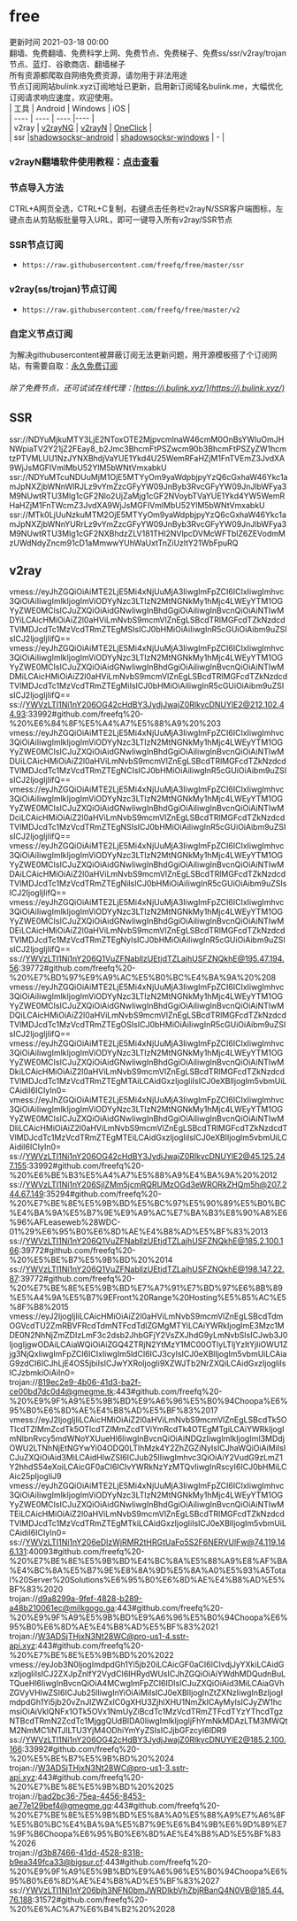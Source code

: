 # free  
更新时间 2021-03-18 00:00  
翻墙、免费翻墙、免费科学上网、免费节点、免费梯子、免费ss/ssr/v2ray/trojan节点、蓝灯、谷歌商店、翻墙梯子  
所有资源都爬取自网络免费资源，请勿用于非法用途  
节点订阅网站bulink.xyz订阅地址已更新，启用新订阅域名bulink.me，大幅优化订阅请求响应速度，欢迎使用。  
|  工具  | Android  | Windows  | iOS  |  
|  ----  | ----   | ----  |----  |  
| v2ray  | [v2rayNG](https://github.com/2dust/v2rayNG/releases/download/1.4.12/v2rayNG_1.4.12_arm64-v8a.apk) | [v2rayN](https://github.com/2dust/v2rayN/releases/download/3.27/v2rayN-Core.zip) | [OneClick](https://oneclick.earth/) |  
| ssr  |[shadowsocksr-android](https://github.com/shadowsocksrr/shadowsocksr-android/releases/download/3.5.4/shadowsocksr-android-3.5.4.apk) | [shadowsocksr-windows](https://github.com/shadowsocksr-backup/shadowsocksr-csharp/releases/download/4.7.0/ShadowsocksR-4.7.0-win.7z) | - |  
### v2rayN翻墙软件使用教程：[点击查看](https://github.com/freefq/tutorials)  
### 节点导入方法  
CTRL+A网页全选，CTRL+C复制，右键点击任务栏v2rayN/SSR客户端图标，左键点击从剪贴板批量导入URL，即可一键导入所有v2ray/SSR节点  
### SSR节点订阅  
- `https://raw.githubusercontent.com/freefq/free/master/ssr`  
### v2ray(ss/trojan)节点订阅  
- `https://raw.githubusercontent.com/freefq/free/master/v2`  
### 自定义节点订阅  
为解决githubusercontent被屏蔽订阅无法更新问题，用开源模板搭了个订阅网站，有需要自取：[永久免费订阅](https://bulink.xyz)  
###### 除了免费节点，还可试试在线代理：[https://j.bulink.xyz/](https://j.bulink.xyz/)  
## SSR  
ssr://NDYuMjkuMTY3LjE2NToxOTE2MjpvcmlnaW46cmM0OnBsYWluOmJHNWpiaTV2Y21jZ2FEay8_b2Jmc3BhcmFtPSZwcm90b3BhcmFtPSZyZW1hcmtzPTVMLUU1NzJYNXBhdjVaYUE1Ykd4U25WemRFaHZjM1FnTVEmZ3JvdXA9WjJsMGFIVmlMbU52YlM5bWNtVmxabkU  
ssr://NDYuMTcuNDUuMjM1OjE5MTYyOm9yaWdpbjpyYzQ6cGxhaW46Ykc1amJpNXZjbWNnWlRJLz9vYmZzcGFyYW09JnByb3RvcGFyYW09JnJlbWFya3M9NUwtRTU3Mlg1cGF2Nlo2UjZaMjg1cGF2NVoybTVaYUE1Ykd4YW5WemRHaHZjM1FnTWcmZ3JvdXA9WjJsMGFIVmlMbU52YlM5bWNtVmxabkU  
ssr://MTk0LjUuNzkuMTM2OjE5MTYyOm9yaWdpbjpyYzQ6cGxhaW46Ykc1amJpNXZjbWNnYURrLz9vYmZzcGFyYW09JnByb3RvcGFyYW09JnJlbWFya3M9NUwtRTU3Mlg1cGF2NXBhdzZLV181THl2NVlpcDVMcWFTblZ6ZEVodmMzUWdNdyZncm91cD1aMmwwYUhWaUxtTnZiUzltY21WbFpuRQ  
## v2ray  
vmess://eyJhZGQiOiAiMTE2LjE5Mi4xNjUuMjA3IiwgImFpZCI6ICIxIiwgImhvc3QiOiAiIiwgImlkIjogImViODYyNzc3LTIzN2MtNGNkMy1hMjc4LWEyYTM1OGYyZWE0MCIsICJuZXQiOiAidGNwIiwgInBhdGgiOiAiIiwgInBvcnQiOiAiNTIwMDYiLCAicHMiOiAiZ2l0aHViLmNvbS9mcmVlZnEgLSBcdTRlMGFcdTZkNzdcdTVlMDJcdTc1MzVcdTRmZTEgMSIsICJ0bHMiOiAiIiwgInR5cGUiOiAibm9uZSIsICJ2IjogIjIifQ==  
vmess://eyJhZGQiOiAiMTE2LjE5Mi4xNjUuMjA3IiwgImFpZCI6ICIxIiwgImhvc3QiOiAiIiwgImlkIjogImViODYyNzc3LTIzN2MtNGNkMy1hMjc4LWEyYTM1OGYyZWE0MCIsICJuZXQiOiAidGNwIiwgInBhdGgiOiAiIiwgInBvcnQiOiAiNTIwMDMiLCAicHMiOiAiZ2l0aHViLmNvbS9mcmVlZnEgLSBcdTRlMGFcdTZkNzdcdTVlMDJcdTc1MzVcdTRmZTEgMiIsICJ0bHMiOiAiIiwgInR5cGUiOiAibm9uZSIsICJ2IjogIjIifQ==  
ss://YWVzLTI1Ni1nY206OG42cHdBY3JydjJwajZ0RlkycDNUYlE2@212.102.44.93:33992#github.com/freefq%20-%20%E6%84%8F%E5%A4%A7%E5%88%A9%20%203  
vmess://eyJhZGQiOiAiMTE2LjE5Mi4xNjUuMjA3IiwgImFpZCI6ICIxIiwgImhvc3QiOiAiIiwgImlkIjogImViODYyNzc3LTIzN2MtNGNkMy1hMjc4LWEyYTM1OGYyZWE0MCIsICJuZXQiOiAidGNwIiwgInBhdGgiOiAiIiwgInBvcnQiOiAiNTIwMDUiLCAicHMiOiAiZ2l0aHViLmNvbS9mcmVlZnEgLSBcdTRlMGFcdTZkNzdcdTVlMDJcdTc1MzVcdTRmZTEgNCIsICJ0bHMiOiAiIiwgInR5cGUiOiAibm9uZSIsICJ2IjogIjIifQ==  
vmess://eyJhZGQiOiAiMTE2LjE5Mi4xNjUuMjA3IiwgImFpZCI6ICIxIiwgImhvc3QiOiAiIiwgImlkIjogImViODYyNzc3LTIzN2MtNGNkMy1hMjc4LWEyYTM1OGYyZWE0MCIsICJuZXQiOiAidGNwIiwgInBhdGgiOiAiIiwgInBvcnQiOiAiNTIwMDciLCAicHMiOiAiZ2l0aHViLmNvbS9mcmVlZnEgLSBcdTRlMGFcdTZkNzdcdTVlMDJcdTc1MzVcdTRmZTEgNSIsICJ0bHMiOiAiIiwgInR5cGUiOiAibm9uZSIsICJ2IjogIjIifQ==  
vmess://eyJhZGQiOiAiMTE2LjE5Mi4xNjUuMjA3IiwgImFpZCI6ICIxIiwgImhvc3QiOiAiIiwgImlkIjogImViODYyNzc3LTIzN2MtNGNkMy1hMjc4LWEyYTM1OGYyZWE0MCIsICJuZXQiOiAidGNwIiwgInBhdGgiOiAiIiwgInBvcnQiOiAiNTIwMDAiLCAicHMiOiAiZ2l0aHViLmNvbS9mcmVlZnEgLSBcdTRlMGFcdTZkNzdcdTVlMDJcdTc1MzVcdTRmZTEgNiIsICJ0bHMiOiAiIiwgInR5cGUiOiAibm9uZSIsICJ2IjogIjIifQ==  
vmess://eyJhZGQiOiAiMTE2LjE5Mi4xNjUuMjA3IiwgImFpZCI6ICIxIiwgImhvc3QiOiAiIiwgImlkIjogImViODYyNzc3LTIzN2MtNGNkMy1hMjc4LWEyYTM1OGYyZWE0MCIsICJuZXQiOiAidGNwIiwgInBhdGgiOiAiIiwgInBvcnQiOiAiNTIwMDEiLCAicHMiOiAiZ2l0aHViLmNvbS9mcmVlZnEgLSBcdTRlMGFcdTZkNzdcdTVlMDJcdTc1MzVcdTRmZTEgNyIsICJ0bHMiOiAiIiwgInR5cGUiOiAibm9uZSIsICJ2IjogIjIifQ==  
ss://YWVzLTI1Ni1nY206Q1VuZFNabllzUEtjdTZLajhUSFZNQkhE@195.47.194.56:39772#github.com/freefq%20-%20%E7%BD%97%E9%A9%AC%E5%B0%BC%E4%BA%9A%20%208  
vmess://eyJhZGQiOiAiMTE2LjE5Mi4xNjUuMjA3IiwgImFpZCI6ICIxIiwgImhvc3QiOiAiIiwgImlkIjogImViODYyNzc3LTIzN2MtNGNkMy1hMjc4LWEyYTM1OGYyZWE0MCIsICJuZXQiOiAidGNwIiwgInBhdGgiOiAiIiwgInBvcnQiOiAiNTIwMDQiLCAicHMiOiAiZ2l0aHViLmNvbS9mcmVlZnEgLSBcdTRlMGFcdTZkNzdcdTVlMDJcdTc1MzVcdTRmZTEgOSIsICJ0bHMiOiAiIiwgInR5cGUiOiAibm9uZSIsICJ2IjogIjIifQ==  
vmess://eyJhZGQiOiAiMTE2LjE5Mi4xNjUuMjA3IiwgImFpZCI6ICIxIiwgImhvc3QiOiAiIiwgImlkIjogImViODYyNzc3LTIzN2MtNGNkMy1hMjc4LWEyYTM1OGYyZWE0MCIsICJuZXQiOiAidGNwIiwgInBhdGgiOiAiIiwgInBvcnQiOiAiNTIwMDkiLCAicHMiOiAiZ2l0aHViLmNvbS9mcmVlZnEgLSBcdTRlMGFcdTZkNzdcdTVlMDJcdTc1MzVcdTRmZTEgMTAiLCAidGxzIjogIiIsICJ0eXBlIjogIm5vbmUiLCAidiI6ICIyIn0=  
vmess://eyJhZGQiOiAiMTE2LjE5Mi4xNjUuMjA3IiwgImFpZCI6ICIxIiwgImhvc3QiOiAiIiwgImlkIjogImViODYyNzc3LTIzN2MtNGNkMy1hMjc4LWEyYTM1OGYyZWE0MCIsICJuZXQiOiAidGNwIiwgInBhdGgiOiAiIiwgInBvcnQiOiAiNTIwMDIiLCAicHMiOiAiZ2l0aHViLmNvbS9mcmVlZnEgLSBcdTRlMGFcdTZkNzdcdTVlMDJcdTc1MzVcdTRmZTEgMTEiLCAidGxzIjogIiIsICJ0eXBlIjogIm5vbmUiLCAidiI6ICIyIn0=  
ss://YWVzLTI1Ni1nY206OG42cHdBY3JydjJwajZ0RlkycDNUYlE2@45.125.247.155:33992#github.com/freefq%20-%20%E6%BE%B3%E5%A4%A7%E5%88%A9%E4%BA%9A%20%2012  
ss://YWVzLTI1Ni1nY206SjlZMm5jcmRQRUMzOGd3eWRORkZHQm5h@207.244.67.149:35294#github.com/freefq%20-%20%E7%BE%8E%E5%9B%BD%E5%BC%97%E5%90%89%E5%B0%BC%E4%BA%9A%E5%B7%9E%E9%A9%AC%E7%BA%B3%E8%90%A8%E6%96%AFLeaseweb%28WDC-01%29%E6%95%B0%E6%8D%AE%E4%B8%AD%E5%BF%83%2013  
ss://YWVzLTI1Ni1nY206Q1VuZFNabllzUEtjdTZLajhUSFZNQkhE@185.2.100.166:39772#github.com/freefq%20-%20%E5%BE%B7%E5%9B%BD%20%2014  
ss://YWVzLTI1Ni1nY206Q1VuZFNabllzUEtjdTZLajhUSFZNQkhE@198.147.22.87:39772#github.com/freefq%20-%20%E7%BE%8E%E5%9B%BD%E7%A7%91%E7%BD%97%E6%8B%89%E5%A4%9A%E5%B7%9EFront%20Range%20Hosting%E5%85%AC%E5%8F%B8%2015  
vmess://eyJ2IjogIjIiLCAicHMiOiAiZ2l0aHViLmNvbS9mcmVlZnEgLSBcdTdmOGVcdTU2ZmRBVFRcdTdmNTFcdTdlZGMgMTYiLCAiYWRkIjogImE3Mzc1MDE0N2NhNjZmZDIzLmF3c2dsb2JhbGFjY2VsZXJhdG9yLmNvbSIsICJwb3J0IjogIjgwODAiLCAiaWQiOiAiZGQ4ZTRjN2YtMzY1MC00OTIyLTljYzItYjliOWU1Zjg3NjQxIiwgImFpZCI6ICIxIiwgIm5ldCI6ICJ3cyIsICJ0eXBlIjogIm5vbmUiLCAiaG9zdCI6ICJhLjE4OS5jbiIsICJwYXRoIjogIi9XZWJTb2NrZXQiLCAidGxzIjogIiIsICJzbmkiOiAiIn0=  
trojan://819ec2e9-4b06-41d3-ba2f-ce00bd7dc0d4@gmegme.tk:443#github.com/freefq%20-%20%E9%9F%A9%E5%9B%BD%E9%A6%96%E5%B0%94Choopa%E6%95%B0%E6%8D%AE%E4%B8%AD%E5%BF%83%2017  
vmess://eyJ2IjogIjIiLCAicHMiOiAiZ2l0aHViLmNvbS9mcmVlZnEgLSBcdTk5OTlcdTZlMmZcdTk5OTlcdTZlMmZcdTViYmRcdTk4OTEgMTgiLCAiYWRkIjogImNlbnRvcy5mdWNoYXUueHl6IiwgInBvcnQiOiAiNDQzIiwgImlkIjogImI3MDdjOWU2LTNhNjEtNGYwYi04ODQ0LTlhMzk4Y2ZhZGZiNyIsICJhaWQiOiAiMiIsICJuZXQiOiAid3MiLCAidHlwZSI6ICJub25lIiwgImhvc3QiOiAiY2VudG9zLmZ1Y2hhdS54eXoiLCAicGF0aCI6ICIvYWRkNzYzMTQvIiwgInRscyI6ICJ0bHMiLCAic25pIjogIiJ9  
vmess://eyJhZGQiOiAiMTE2LjE5Mi4xNjUuMjA3IiwgImFpZCI6ICIxIiwgImhvc3QiOiAiIiwgImlkIjogImViODYyNzc3LTIzN2MtNGNkMy1hMjc4LWEyYTM1OGYyZWE0MCIsICJuZXQiOiAidGNwIiwgInBhdGgiOiAiIiwgInBvcnQiOiAiNTIwMTEiLCAicHMiOiAiZ2l0aHViLmNvbS9mcmVlZnEgLSBcdTRlMGFcdTZkNzdcdTVlMDJcdTc1MzVcdTRmZTEgMTkiLCAidGxzIjogIiIsICJ0eXBlIjogIm5vbmUiLCAidiI6ICIyIn0=  
ss://YWVzLTI1Ni1nY206eDIzWjRMR2tHRGtUaFo5S2F6NERVUlFw@74.119.146.131:40093#github.com/freefq%20-%20%E7%BE%8E%E5%9B%BD%E4%BC%8A%E5%88%A9%E8%AF%BA%E4%BC%8A%E5%B7%9E%E8%8A%9D%E5%8A%A0%E5%93%A5Total%20Server%20Solutions%E6%95%B0%E6%8D%AE%E4%B8%AD%E5%BF%83%2020  
trojan://d9a8299a-9fef-4828-b289-a48b210061ec@milkgogo.ga:443#github.com/freefq%20-%20%E9%9F%A9%E5%9B%BD%E9%A6%96%E5%B0%94Choopa%E6%95%B0%E6%8D%AE%E4%B8%AD%E5%BF%83%2021  
trojan://W3ADSjTHjxN3Nt28WC@pro-us1-4.sstr-api.xyz:443#github.com/freefq%20-%20%E7%BE%8E%E5%9B%BD%20%2022  
vmess://eyJob3N0IjogImdpdGh1Yi5jb20iLCAicGF0aCI6ICIvdjJyYXkiLCAidGxzIjogIiIsICJ2ZXJpZnlfY2VydCI6IHRydWUsICJhZGQiOiAiYWdhMDQudnBuLTQueHl6IiwgInBvcnQiOiA4MCwgImFpZCI6IDIsICJuZXQiOiAid3MiLCAiaGVhZGVyVHlwZSI6ICJub25lIiwgInYiOiAiMiIsICJ0eXBlIjogInZtZXNzIiwgInBzIjogImdpdGh1Yi5jb20vZnJlZWZxIC0gXHU3ZjhlXHU1NmZkICAyMyIsICJyZW1hcmsiOiAiVklQNFx1OTk5OVx1NmUyZiBcdTc1MzVcdTRmZTFcdTYzYThcdTgzNTBcdTRmN2ZcdTc1MjggQUdBIDA0IiwgImlkIjogIjFhYmNkMDAzLTM3MWQtM2NmMC1iNTJlLTU3YjM4ODhiYmYyZSIsICJjbGFzcyI6IDR9  
ss://YWVzLTI1Ni1nY206OG42cHdBY3JydjJwajZ0RlkycDNUYlE2@185.2.100.166:33992#github.com/freefq%20-%20%E5%BE%B7%E5%9B%BD%20%2024  
trojan://W3ADSjTHjxN3Nt28WC@pro-us1-3.sstr-api.xyz:443#github.com/freefq%20-%20%E7%BE%8E%E5%9B%BD%20%2025  
trojan://bad2bc36-75ea-4456-8453-ae77e129bef4@gmegme.gq:443#github.com/freefq%20-%20%E7%BE%8E%E5%9B%BD%E5%8A%A0%E5%88%A9%E7%A6%8F%E5%B0%BC%E4%BA%9A%E5%B7%9E%E6%B4%9B%E6%9D%89%E7%9F%B6Choopa%E6%95%B0%E6%8D%AE%E4%B8%AD%E5%BF%83%2026  
trojan://d3b87466-41dd-4528-8318-b9ea349fca33@bigsur.cf:443#github.com/freefq%20-%20%E9%9F%A9%E5%9B%BD%E9%A6%96%E5%B0%94Choopa%E6%95%B0%E6%8D%AE%E4%B8%AD%E5%BF%83%2027  
ss://YWVzLTI1Ni1nY206bjh3NFN0bmJWRDlkbVhZbjRBanQ4N0VB@185.44.76.188:31572#github.com/freefq%20-%20%E6%AC%A7%E6%B4%B2%20%2028  
